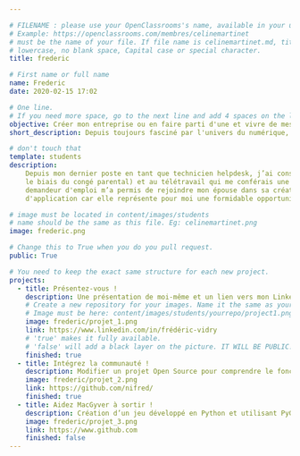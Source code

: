 ```yaml
---

# FILENAME : please use your OpenClassrooms's name, available in your url.
# Example: https://openclassrooms.com/membres/celinemartinet
# must be the name of your file. If file name is celinemartinet.md, title is celinemartinet.
# lowercase, no blank space, Capital case or special character.
title: frederic

# First name or full name
name: Frederic
date: 2020-02-15 17:02

# One line.
# If you need more space, go to the next line and add 4 spaces on the left, as in 'description'.
objective: Créer mon entreprise ou en faire parti d'une et vivre de mes compétences.
short_description: Depuis toujours fasciné par l'univers du numérique, j'ai le souhait de devenir développeur. 

# don't touch that
template: students
description:
    Depuis mon dernier poste en tant que technicien helpdesk, j’ai consacré ces dernières années à l’éducation de mes enfants (par
    le biais du congé parental) et au télétravail qui me conférais une plus grande flexibilité. Plus récemment, mon statut de
    demandeur d'emploi m’a permis de rejoindre mon épouse dans sa création d’entreprise. Je souhaite donc suivre une formation de développeur
    d'application car elle représente pour moi une formidable opportunité d’un point de vue personnel et professionnelle.

# image must be located in content/images/students
# name should be the same as this file. Eg: celinemartinet.png
image: frederic.png

# Change this to True when you do you pull request.
public: True

# You need to keep the exact same structure for each new project.
projects:
  - title: Présentez-vous !
    description: Une présentation de moi-même et un lien vers mon LinkedIn.
    # Create a new repository for your images. Name it the same as your nickname and profile picture.
    # Image must be here: content/images/students/yourrepo/project1.png
    image: frederic/projet_1.png
    link: https://www.linkedin.com/in/frédéric-vidry
    # 'true' makes it fully available.
    # 'false' will add a black layer on the picture. IT WILL BE PUBLIC!
    finished: true
  - title: Intégrez la communauté !
    description: Modifier un projet Open Source pour comprendre le fonctionnement de Git, de Github et des pull requests. 
    image: frederic/projet_2.png
    link: https://github.com/nifred/
    finished: true
  - title: Aidez MacGyver à sortir !
    description: Création d’un jeu développé en Python et utilisant PyGame.
    image: frederic/projet_3.png
    link: https://www.github.com
    finished: false
---
```

